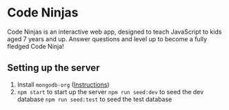 # Code Ninjas

Code Ninjas is an interactive web app, designed to teach JavaScript to kids aged 7 years and up. Answer questions and level up to become a fully fledged Code Ninja!

## Setting up the server

1. Install `mongodb-org` ([Instructions](https://docs.mongodb.com/manual/administration/install-community/))
2. `npm start` to start up the server
  `npm run seed:dev` to seed the dev database
  `npm run seed:test` to seed the test database